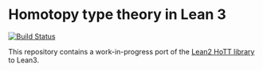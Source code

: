 # Homotopy type theory in Lean 3

[![Build Status](https://travis-ci.org/gebner/hott3.svg?branch=master)](https://travis-ci.org/gebner/hott3)

This repository contains a work-in-progress port of the [Lean2 HoTT library](https://github.com/leanprover/lean2/tree/master/hott) to Lean3.
